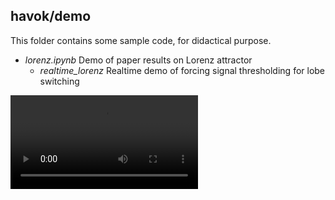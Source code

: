 ## havok/demo

This folder contains some sample code, for didactical purpose.

- *lorenz.ipynb* Demo of paper results on Lorenz attractor
    - *realtime_lorenz* Realtime demo of forcing signal thresholding for lobe switching
    
![](realtime_lorenz/demo.webm)
